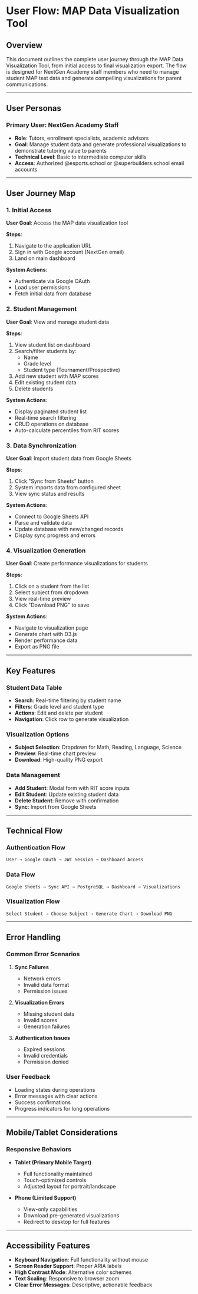 # User Flow: MAP Data Visualization Tool

## Overview

This document outlines the complete user journey through the MAP Data Visualization Tool, from initial access to final visualization export. The flow is designed for NextGen Academy staff members who need to manage student MAP test data and generate compelling visualizations for parent communications.

---

## User Personas

### Primary User: NextGen Academy Staff
- **Role**: Tutors, enrollment specialists, academic advisors
- **Goal**: Manage student data and generate professional visualizations to demonstrate tutoring value to parents
- **Technical Level**: Basic to intermediate computer skills
- **Access**: Authorized @esports.school or @superbuilders.school email accounts

---

## User Journey Map

### 1. Initial Access
**User Goal**: Access the MAP data visualization tool

**Steps**:
1. Navigate to the application URL
2. Sign in with Google account (NextGen email)
3. Land on main dashboard

**System Actions**:
- Authenticate via Google OAuth
- Load user permissions
- Fetch initial data from database

### 2. Student Management
**User Goal**: View and manage student data

**Steps**:
1. View student list on dashboard
2. Search/filter students by:
   - Name
   - Grade level
   - Student type (Tournament/Prospective)
3. Add new student with MAP scores
4. Edit existing student data
5. Delete students

**System Actions**:
- Display paginated student list
- Real-time search filtering
- CRUD operations on database
- Auto-calculate percentiles from RIT scores

### 3. Data Synchronization
**User Goal**: Import student data from Google Sheets

**Steps**:
1. Click "Sync from Sheets" button
2. System imports data from configured sheet
3. View sync status and results

**System Actions**:
- Connect to Google Sheets API
- Parse and validate data
- Update database with new/changed records
- Display sync progress and errors

### 4. Visualization Generation
**User Goal**: Create performance visualizations for students

**Steps**:
1. Click on a student from the list
2. Select subject from dropdown
3. View real-time preview
4. Click "Download PNG" to save

**System Actions**:
- Navigate to visualization page
- Generate chart with D3.js
- Render performance data
- Export as PNG file

---

## Key Features

### Student Data Table
- **Search**: Real-time filtering by student name
- **Filters**: Grade level and student type
- **Actions**: Edit and delete per student
- **Navigation**: Click row to generate visualization

### Visualization Options
- **Subject Selection**: Dropdown for Math, Reading, Language, Science
- **Preview**: Real-time chart preview
- **Download**: High-quality PNG export

### Data Management
- **Add Student**: Modal form with RIT score inputs
- **Edit Student**: Update existing student data
- **Delete Student**: Remove with confirmation
- **Sync**: Import from Google Sheets

---

## Technical Flow

### Authentication Flow
```
User → Google OAuth → JWT Session → Dashboard Access
```

### Data Flow
```
Google Sheets → Sync API → PostgreSQL → Dashboard → Visualizations
```

### Visualization Flow
```
Select Student → Choose Subject → Generate Chart → Download PNG
```

---

## Error Handling

### Common Error Scenarios
1. **Sync Failures**
   - Network errors
   - Invalid data format
   - Permission issues

2. **Visualization Errors**
   - Missing student data
   - Invalid scores
   - Generation failures

3. **Authentication Issues**
   - Expired sessions
   - Invalid credentials
   - Permission denied

### User Feedback
- Loading states during operations
- Error messages with clear actions
- Success confirmations
- Progress indicators for long operations

---

## Mobile/Tablet Considerations

### Responsive Behaviors
- **Tablet (Primary Mobile Target)**
  - Full functionality maintained
  - Touch-optimized controls
  - Adjusted layout for portrait/landscape

- **Phone (Limited Support)**
  - View-only capabilities
  - Download pre-generated visualizations
  - Redirect to desktop for full features

---

## Accessibility Features

- **Keyboard Navigation**: Full functionality without mouse
- **Screen Reader Support**: Proper ARIA labels
- **High Contrast Mode**: Alternative color schemes
- **Text Scaling**: Responsive to browser zoom
- **Clear Error Messages**: Descriptive, actionable feedback 